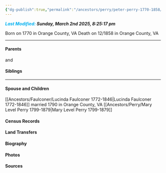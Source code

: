 ```yaml
---
{"dg-publish":true,"permalink":"/ancestors/perry/peter-perry-1770-1858/","tags":["Peter-Perry"]}
---
```


***<font color="#00b0f0">Last Modified:</font> Sunday, March 2nd 2025, 8:25:17 pm***

Born on  1770 in Orange County, VA
Death on 12/1858 in Orange County, VA
   
---
#### Parents

<!-- Link to father --> and <!-- Link to mother-->
#### Siblings
<!-- Link to sibling -->

---
#### Spouse and Children
[[Ancestors/Faulconer/Lucinda Faulconer 1772-1846\|Lucinda Faulconer 1772-1846]] married 1790 in Orange County, VA
[[Ancestors/Perry/Mary Level Perry 1799-1879\|Mary Level Perry 1799-1879]]

#### Census Records

#### Land Transfers

#### Biography

#### Photos

#### Sources

